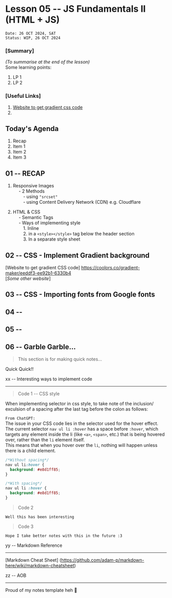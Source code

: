 # Lesson 05 -- JS Fundamentals II (HTML + JS)

`Date: 26 OCT 2024, SAT`  
`Status: WIP, 26 OCT 2024`

### [Summary]

_(To summarise at the end of the lesson)_  
Some learning points:

1. LP 1
2. LP 2

### [Useful Links]

1. [Website to get gradient css code](https://coolors.co/gradient-maker/eeddf3-ee92b1-6330b4)
2.

## Today's Agenda

1. Recap
2. Item 1
3. Item 2
4. Item 3

## 01 -- RECAP

1. Responsive Images  
   &ensp;&ensp; - 2 Methods  
   &ensp;&ensp;&ensp;&ensp; - using `"srcset"`  
   &ensp;&ensp;&ensp;&ensp; - using Content Delivery Network (CDN) e.g. Cloudflare

2. HTML & CSS  
   &ensp;&ensp; - Semantic Tags  
   &ensp;&ensp; - Ways of implementing style  
   &ensp;&ensp;&ensp;&ensp; 1. Inline  
   &ensp;&ensp;&ensp;&ensp; 2. in a `<style></style>` tag below the header section  
   &ensp;&ensp;&ensp;&ensp; 3. In a separate style sheet

## 02 -- CSS - Implement Gradient background

[Website to get gradient CSS code] https://coolors.co/gradient-maker/eeddf3-ee92b1-6330b4  
[_Some other website_]

## 03 -- CSS - Importing fonts from Google fonts

## 04 --

## 05 --

## 06 -- Garble Garble...

> This section is for making quick notes...

Quick Quick!!

xx -- Interesting ways to implement code

---

> Code 1 -- CSS style

When implementing selector in css style, to take note of the inclusion/ exculsion of a spacing after the last tag before the colon as follows:

`From ChatGPT:`  
The issue in your CSS code lies in the selector used for the hover effect.  
The current selector `nav ul li :hover` has a space before `:hover`, which targets any element inside the li (like `<a>`, `<span>`, etc.) that is being hovered over, rather than the `li` element itself.  
This means that when you hover over the `li`, nothing will happen unless there is a child element.

```css
/*Without spacing*/
nav ul li:hover {
  background: #e8d1ff85;
}

/*With spacing*/
nav ul li :hover {
  background: #e8d1ff85;
}
```

> Code 2

```
Well this has been interesting
```

> Code 3

```
Hope I take better notes with this in the future :3
```

yy -- Markdown Reference

---

[Markdown Cheat Sheet] (https://github.com/adam-p/markdown-here/wiki/markdown-cheatsheet)

zz -- AOB

---

Proud of my notes template heh 👀
